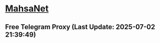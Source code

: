 
# [MahsaNet](https://t.me/mahsa_net)
## Free Telegram Proxy (Last Update: 2025-07-02 21:39:49)

    